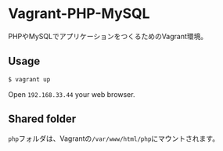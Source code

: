 # Vagrant-PHP-MySQL

PHPやMySQLでアプリケーションをつくるためのVagrant環境。

## Usage

```sh
$ vagrant up
```

Open `192.168.33.44` your web browser.

## Shared folder

`php`フォルダは、Vagrantの`/var/www/html/php`にマウントされます。

